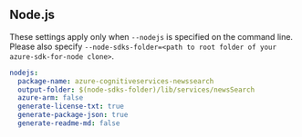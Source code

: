 ## Node.js

These settings apply only when `--nodejs` is specified on the command line.
Please also specify `--node-sdks-folder=<path to root folder of your azure-sdk-for-node clone>`.

``` yaml $(nodejs)
nodejs:
  package-name: azure-cognitiveservices-newssearch
  output-folder: $(node-sdks-folder)/lib/services/newsSearch
  azure-arm: false
  generate-license-txt: true
  generate-package-json: true
  generate-readme-md: false
```

